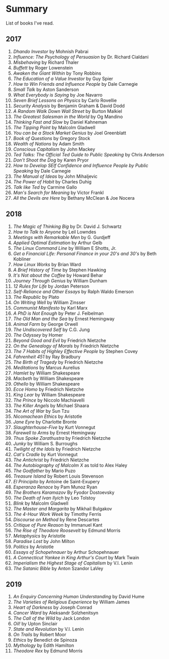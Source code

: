 # Summary
List of books I've read.

## 2017
1. *Dhando Investor* by Mohnish Pabrai
2. *Influence: The Psychology of Persuasion* by Dr. Richard Cialdani
3. *Misbehaving* by Richard Thaler
4. *Buffett* by Roger Lowenstein
5. *Awaken the Giant Within* by Tony Robbins
6. *The Education of a Value Investor* by Guy Spier
7. *How to Win Friends and Influence People* by Dale Carnegie
8. *Small Talk* by Aston Sanderson
9. *What Everybody is Saying* by Joe Navarro
10. *Seven Brief Lessons on Physics* by Carlo Rovellie
11. *Security Analysis* by Benjamin Graham & David Dodd
12. *A Random Walk Down Wall Street* by Burton Malkiel
13. *The Greatest Salesman in the World* by Og Mandino
14. *Thinking Fast and Slow* by Daniel Kahneman
15. *The Tipping Point* by Malcolm Gladwell
16. *You can be a Stock Market Genius* by Joel Greenblatt
17. *Book of Questions* by Gregory Stock
18. *Wealth of Nations* by Adam Smith
19. *Conscious Capitalism* by John Mackey
20. *Ted Talks: The Official Ted Guide to Public Speaking* by Chris Anderson
21. *Don't Shoot the Dog* by Karen Pryor
22. *How to Develop SElf Confidence and Influence People by Public Speaking* by Dale Carnegie
23. *The Manual of Ideas* by John Mihaljevic
24. *The Power of Habit* by Charles Duhig
25. *Talk like Ted* by Carmine Gallo
26. *Man's Search for Meaning* by Victor Frankl
27. *All the Devils are Here* by Bethany McClean & Joe Nocera

## 2018
1. *The Magic of Thinking Big* by Dr. David J. Schwartz
2. *How to Talk to Anyone* by Leil Lowndes
3. *Meetings with Remarkable Men* by G. Gurdjeff
4. *Applied Optimal Estimation* by Arthur Gelb
5. *The Linux Command Line* by William E Shotts, Jr.
6. *Get a Financial Life: Personal Finance in your 20's and 30's* by Beth Kobliner
7. *How Linux Works* by Brian Ward
8. *A Brief History of Time* by Stephen Hawking
9. *It's Not about the Coffee* by Howard Behar
10. *Journey Through Genius* by William Dunham
11. *12 Rules for Life* by Jordan Peterson
12. *Self-Reliance and Other Essays* by Ralph Waldo Emerson
13. *The Republic* by Plato
14. *On Writing Well* by William Zinsser
15. *Communist Manifesto* by Karl Marx
16. *A PhD is Not Enough* by Peter J. Feibelman
17. *The Old Man and the Sea* by Ernest Hemingway
18. *Animal Farm* by George Orwell
19. *The Undiscovered Self* by C.G. Jung
20. *The Odyssey* by Homer
21. *Beyond Good and Evil* by Friedrich Nietzche
22. *On the Genealogy of Morals* by Friedrich Nietzche
23. *The 7 Habits of Highley Effective People* by Stephen Covey
24. *Fahrenheit 451* by Ray Bradbury
25. *The Birth of Tragedy* by Friedrich Nietzche
26. *Meditations* by Marcus Aurelius
27. *Hamlet* by William Shakespeare
28. *Macbeth* by William Shakespeare
29. *Othello* by William Shakespeare
30. *Ecce Homo* by Friedrich Nietzche
31. *King Lear* by William Shakespeare
32. *The Prince* by Niccolo Machiavelli
33. *The Killer Angels* by Michael Shaara
34. *The Art of War* by Sun Tzu
35. *Nicomachean Ethics* by Aristotle
36. *Jane Eyre* by Charlotte Bronte
37. *Slaughterhouse-Five* by Kurt Vonnegut
38. *Farewell to Arms* by Ernest Hemingway
39. *Thus Spoke Zarathustra* by Friedrich Nietzche
40. *Junky* by William S. Burroughs
41. *Twilight of the Idols* by Friedrich Nietzche
42. *Cat's Cradle* by Kurt Vonnegut
43. *The Antichrist* by Friedrich Nietzche
44. *The Autobiography of Malcolm X* as told to Alex Haley
45. *The Godfather* by Mario Puzo
46. *Treasure Island* by Robert Louis Stevenson
47. *El Principito* by Antoine de Saint-Exupery
48. *Esperanza Renace* by Pam Munoz Ryan
49. *The Brothers Karamazov* By Fyodor Dostoevsky
50. *The Death of Ivan Ilyich* by Leo Tolstoy
51. *Blink* by Malcolm Gladwell
52. *The Master and Margarita* by Mikhail Bulgakov
53. *The 4-Hour Work Week* by Timothy Ferris
54. *Discourse on Method* by Rene Descartes
55. *Critique of Pure Reason* by Immanuel Kant
56. *The Rise of Theodore Roosevelt* by Edmund Morris
57. *Metaphysics* by Aristotle
58. *Paradise Lost* by John Milton
59. *Politics* by Aristotle
60. *Essays of Schopehnauer* by Arthur Schopehnauer
61. *A Connecticut Yankee in King Arthur's Court* by Mark Twain
62. *Imperialism the Highest Stage of Capitalism* by V.I. Lenin
63. *The Satanic Bible* by Anton Szandor LaVey

## 2019
1. *An Enquiry Concerning Human Understanding* by David Hume
2. *The Varieties of Religious Experience* by William James
3. *Heart of Darkness* by Joseph Conrad
4. *Cancer Ward* by Aleksandr Solzhenitsyn
5. *The Call of the Wild* by Jack London
6. *Oil!* by Upton Sinclair
7. *State and Revolution* by V.I. Lenin
8. *On Trails* by Robert Moor
9. *Ethics* by Benedict de Spinoza
10. *Mythology* by Edith Hamilton
11. *Theodore Rex* by Edmund Morris
